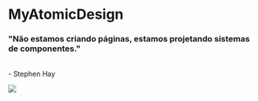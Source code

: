 # MyAtomicDesign

### "Não estamos criando páginas, estamos projetando sistemas de componentes." 
<br> - Stephen Hay

<img src="https://dab1nmslvvntp.cloudfront.net/wp-content/uploads/2011/01/PeriodicTables2.png">
